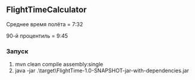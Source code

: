 ## FlightTimeCalculator

Среднее время полёта = 7:32

90-й процентиль = 9:45

### Запуск
1) mvn clean compile assembly:single
2) java -jar .\target\FlightTime-1.0-SNAPSHOT-jar-with-dependencies.jar

